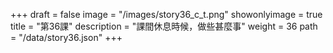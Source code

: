 +++
draft = false 
image = "/images/story36_c_t.png" 
showonlyimage = true 
title = "第36課" 
description = "課間休息時候，做些甚麼事"
weight = 36 
path = "/data/story36.json" 
+++
